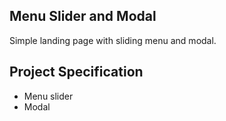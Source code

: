 ## Menu Slider and Modal

Simple landing page with sliding menu and modal.

## Project Specification

- Menu slider
- Modal

